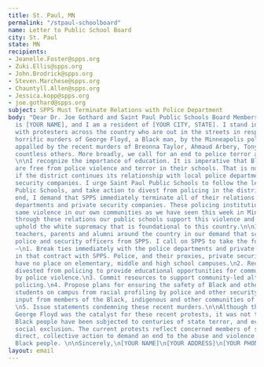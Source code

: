 ```yaml
---
title: St. Paul, MN
permalink: "/stpaul-schoolboard"
name: Letter to Public School Board
city: St. Paul
state: MN
recipients:
- Jeanelle.Foster@spps.org
- Zuki.Ellis@spps.org
- John.Brodrick@spps.org
- Steven.Marchese@spps.org
- Chauntyll.Allen@spps.org
- Jessica.kopp@spps.org
- joe.gothard@spps.org
subject: SPPS Must Terminate Relations with Police Department
body: "Dear Dr. Joe Gothard and Saint Paul Public Schools Board Members,\n\nMy name
  is [YOUR NAME], and I am a resident of [YOUR CITY, STATE]. I stand in solidarity
  with protesters across the country who are out in the streets in response to the
  horrific murders of George Floyd, a Black man, by the Minneapolis police, and are
  appalled by the recent murders of Breonna Taylor, Ahmaud Arbery, Tony McDade and
  countless others. More broadly, we call for an end to police terror and anti-Blackness.
  \n\nI recognize the importance of education. It is imperative that Black students
  are free from police violence and terror in their schools. That is not possible
  if the district continues its relationship with local police departments and private
  security companies. I urge Saint Paul Public Schools to follow the lead of Minneapolis
  Public Schools, and take action to divest from policing in the district.\n\nTo that
  end, I demand that SPPS immediately terminate all of their relations with police
  departments and private security companies. These policing institutions enact the
  same violence in our own communities as we have seen this week in Minneapolis, and
  through these relations our public schools support this violence and continue to
  uphold the white supremacy that is foundational to this country.\n\nI join students,
  teachers, parents and alumni around the country in our demand that schools remove
  police and security officers from SPPS. I call on SPPS to take the following actions
  –\n1. Break ties immediately with the police departments and private security companies
  in that contract with SPPS. Police, and their proxies, private security companies,
  have no place on elementary, middle and high school campuses.\n2. Redirect funds
  divested from policing to provide educational opportunities for communities impacted
  by police violence.\n3. Commit resources to support community-led alternatives to
  policing.\n4. Propose plans for ensuring the safety of Black and other marginalized
  students on campus from racial profiling by police and other security forces with
  input from members of the Black, indigenous and other communities of color themselves.
  \n5. Issue statements condemning these recent murders.\n\nAlthough the murder of
  George Floyd was the catalyst for these recent protests, it was not the sole cause.
  Black people have been subjected to centuries of state terror, and economic and
  social exclusion. The current protests reflect concerned members of society taking
  direct, collective action to demand an end to the abuse and violence directed against
  Black people. \n\nSincerely,\n[YOUR NAME]\n[YOUR ADDRESS]\n[YOUR PHONE NUMBER]\n"
layout: email
---
```


